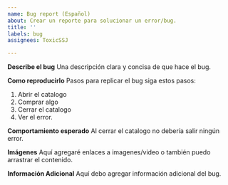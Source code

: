 ```yaml
---
name: Bug report (Español)
about: Crear un reporte para solucionar un error/bug.
title: ''
labels: bug
assignees: ToxicSSJ

---
```


**Describe el bug**
Una descripción clara y concisa de que hace el bug.

**Como reproducirlo**
Pasos para replicar el bug siga estos pasos:
1. Abrir el catalogo
2. Comprar algo
3. Cerrar el catalogo
3. Ver el error.

**Comportamiento esperado**
Al cerrar el catalogo no debería salir ningún error.

**Imágenes**
Aquí agregaré enlaces a imagenes/video o también puedo arrastrar el contenido.

**Información Adicional**
Aquí debo agregar información adicional del bug.
